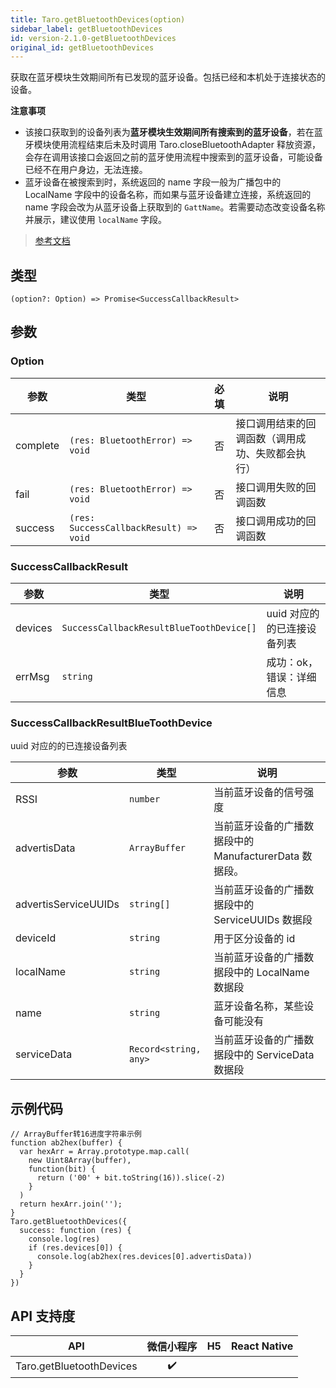 ```yaml
---
title: Taro.getBluetoothDevices(option)
sidebar_label: getBluetoothDevices
id: version-2.1.0-getBluetoothDevices
original_id: getBluetoothDevices
---
```


获取在蓝牙模块生效期间所有已发现的蓝牙设备。包括已经和本机处于连接状态的设备。

**注意事项**
- 该接口获取到的设备列表为**蓝牙模块生效期间所有搜索到的蓝牙设备**，若在蓝牙模块使用流程结束后未及时调用 Taro.closeBluetoothAdapter 释放资源，会存在调用该接口会返回之前的蓝牙使用流程中搜索到的蓝牙设备，可能设备已经不在用户身边，无法连接。
- 蓝牙设备在被搜索到时，系统返回的 name 字段一般为广播包中的 LocalName 字段中的设备名称，而如果与蓝牙设备建立连接，系统返回的 name 字段会改为从蓝牙设备上获取到的 `GattName`。若需要动态改变设备名称并展示，建议使用 `localName` 字段。

> [参考文档](https://developers.weixin.qq.com/miniprogram/dev/api/device/bluetooth/wx.getBluetoothDevices.html)

## 类型

```tsx
(option?: Option) => Promise<SuccessCallbackResult>
```

## 参数

### Option

<table>
  <thead>
    <tr>
      <th>参数</th>
      <th>类型</th>
      <th style="text-align:center">必填</th>
      <th>说明</th>
    </tr>
  </thead>
  <tbody>
    <tr>
      <td>complete</td>
      <td><code>(res: BluetoothError) =&gt; void</code></td>
      <td style="text-align:center">否</td>
      <td>接口调用结束的回调函数（调用成功、失败都会执行）</td>
    </tr>
    <tr>
      <td>fail</td>
      <td><code>(res: BluetoothError) =&gt; void</code></td>
      <td style="text-align:center">否</td>
      <td>接口调用失败的回调函数</td>
    </tr>
    <tr>
      <td>success</td>
      <td><code>(res: SuccessCallbackResult) =&gt; void</code></td>
      <td style="text-align:center">否</td>
      <td>接口调用成功的回调函数</td>
    </tr>
  </tbody>
</table>

### SuccessCallbackResult

<table>
  <thead>
    <tr>
      <th>参数</th>
      <th>类型</th>
      <th>说明</th>
    </tr>
  </thead>
  <tbody>
    <tr>
      <td>devices</td>
      <td><code>SuccessCallbackResultBlueToothDevice[]</code></td>
      <td>uuid 对应的的已连接设备列表</td>
    </tr>
    <tr>
      <td>errMsg</td>
      <td><code>string</code></td>
      <td>成功：ok，错误：详细信息</td>
    </tr>
  </tbody>
</table>

### SuccessCallbackResultBlueToothDevice

uuid 对应的的已连接设备列表

<table>
  <thead>
    <tr>
      <th>参数</th>
      <th>类型</th>
      <th>说明</th>
    </tr>
  </thead>
  <tbody>
    <tr>
      <td>RSSI</td>
      <td><code>number</code></td>
      <td>当前蓝牙设备的信号强度</td>
    </tr>
    <tr>
      <td>advertisData</td>
      <td><code>ArrayBuffer</code></td>
      <td>当前蓝牙设备的广播数据段中的 ManufacturerData 数据段。</td>
    </tr>
    <tr>
      <td>advertisServiceUUIDs</td>
      <td><code>string[]</code></td>
      <td>当前蓝牙设备的广播数据段中的 ServiceUUIDs 数据段</td>
    </tr>
    <tr>
      <td>deviceId</td>
      <td><code>string</code></td>
      <td>用于区分设备的 id</td>
    </tr>
    <tr>
      <td>localName</td>
      <td><code>string</code></td>
      <td>当前蓝牙设备的广播数据段中的 LocalName 数据段</td>
    </tr>
    <tr>
      <td>name</td>
      <td><code>string</code></td>
      <td>蓝牙设备名称，某些设备可能没有</td>
    </tr>
    <tr>
      <td>serviceData</td>
      <td><code>Record&lt;string, any&gt;</code></td>
      <td>当前蓝牙设备的广播数据段中的 ServiceData 数据段</td>
    </tr>
  </tbody>
</table>

## 示例代码

```tsx
// ArrayBuffer转16进度字符串示例
function ab2hex(buffer) {
  var hexArr = Array.prototype.map.call(
    new Uint8Array(buffer),
    function(bit) {
      return ('00' + bit.toString(16)).slice(-2)
    }
  )
  return hexArr.join('');
}
Taro.getBluetoothDevices({
  success: function (res) {
    console.log(res)
    if (res.devices[0]) {
      console.log(ab2hex(res.devices[0].advertisData))
    }
  }
})
```

## API 支持度

| API | 微信小程序 | H5 | React Native |
| :---: | :---: | :---: | :---: |
| Taro.getBluetoothDevices | ✔️ |  |  |
